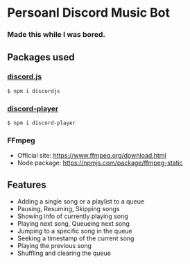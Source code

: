 # Persoanl Discord Music Bot

### Made this while I was bored.

## Packages used

### [discord.js](https://github.com/discordjs/discord.js)

```
$ npm i discordjs
```

### [discord-player](https://github.com/Androz2091/discord-player)

```
$ npm i discord-player
```

### FFmpeg

- Official site: https://www.ffmpeg.org/download.html
- Node package: https://npmjs.com/package/ffmpeg-static

## Features

- Adding a single song or a playlist to a queue
- Pausing, Resuming, Skipping songs
- Showing info of currently playing song
- Playing next song, Queueing next song
- Jumping to a specific song in the queue
- Seeking a timestamp of the current song
- Playing the previous song
- Shuffling and clearing the queue
